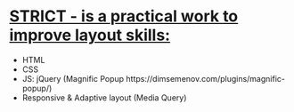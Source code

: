 <h1><a href="https://anastasiyapozyomina.github.io/Strict/">STRICT - 
 is a practical work to improve layout skills:</a></h1>

<ul>
<li>HTML</li>
<li>CSS </li>
<li>JS: jQuery (Magnific Popup https://dimsemenov.com/plugins/magnific-popup/)</li>
<li>Responsive & Adaptive layout (Media Query) </li>

</ul>




